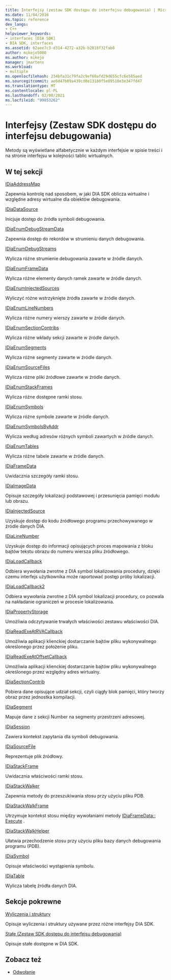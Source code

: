 ```yaml
---
title: Interfejsy (zestaw SDK dostępu do interfejsu debugowania) | Microsoft Docs
ms.date: 11/04/2016
ms.topic: reference
dev_langs:
- C++
helpviewer_keywords:
- interfaces [DIA SDK]
- DIA SDK, interfaces
ms.assetid: 62aee7c3-d314-4272-a32b-b2818f32fab8
author: mikejo5000
ms.author: mikejo
manager: jmartens
ms.workload:
- multiple
ms.openlocfilehash: 234bfa31c79fa2c9ef60afd29d655cfc6e585aed
ms.sourcegitcommit: ae6d47b09a439cd0e13180f5e89510e3e347fd47
ms.translationtype: MT
ms.contentlocale: pl-PL
ms.lasthandoff: 02/08/2021
ms.locfileid: "99853262"
---
```

# <a name="interfaces-debug-interface-access-sdk"></a>Interfejsy (Zestaw SDK dostępu do interfejsu debugowania)
Metody są wyświetlane alfabetycznie w każdym interfejsie w spisie treści i na stronie interfejsu w kolejności tablic wirtualnych.

## <a name="in-this-section"></a>W tej sekcji

[IDiaAddressMap](../../debugger/debug-interface-access/idiaaddressmap.md)

Zapewnia kontrolę nad sposobem, w jaki DIA SDK oblicza wirtualne i względne adresy wirtualne dla obiektów debugowania.

[IDiaDataSource](../../debugger/debug-interface-access/idiadatasource.md)

Inicjuje dostęp do źródła symboli debugowania.

[IDiaEnumDebugStreamData](../../debugger/debug-interface-access/idiaenumdebugstreamdata.md)

Zapewnia dostęp do rekordów w strumieniu danych debugowania.

[IDiaEnumDebugStreams](../../debugger/debug-interface-access/idiaenumdebugstreams.md)

Wylicza różne strumienie debugowania zawarte w źródle danych.

[IDiaEnumFrameData](../../debugger/debug-interface-access/idiaenumframedata.md)

Wylicza różne elementy danych ramek zawarte w źródle danych.

[IDiaEnumInjectedSources](../../debugger/debug-interface-access/idiaenuminjectedsources.md)

Wyliczyć różne wstrzyknięte źródła zawarte w źródle danych.

[IDiaEnumLineNumbers](../../debugger/debug-interface-access/idiaenumlinenumbers.md)

Wylicza różne numery wierszy zawarte w źródle danych.

[IDiaEnumSectionContribs](../../debugger/debug-interface-access/idiaenumsectioncontribs.md)

Wylicza różne wkłady sekcji zawarte w źródle danych.

[IDiaEnumSegments](../../debugger/debug-interface-access/idiaenumsegments.md)

Wylicza różne segmenty zawarte w źródle danych.

[IDiaEnumSourceFiles](../../debugger/debug-interface-access/idiaenumsourcefiles.md)

Wylicza różne pliki źródłowe zawarte w źródle danych.

[IDiaEnumStackFrames](../../debugger/debug-interface-access/idiaenumstackframes.md)

Wylicza różne dostępne ramki stosu.

[IDiaEnumSymbols](../../debugger/debug-interface-access/idiaenumsymbols.md)

Wylicza różne symbole zawarte w źródle danych.

[IDiaEnumSymbolsByAddr](../../debugger/debug-interface-access/idiaenumsymbolsbyaddr.md)

Wylicza według adresów różnych symboli zawartych w źródle danych.

[IDiaEnumTables](../../debugger/debug-interface-access/idiaenumtables.md)

Wylicza różne tabele zawarte w źródle danych.

[IDiaFrameData](../../debugger/debug-interface-access/idiaframedata.md)

Uwidacznia szczegóły ramki stosu.

[IDiaImageData](../../debugger/debug-interface-access/idiaimagedata.md)

Opisuje szczegóły lokalizacji podstawowej i przesunięcia pamięci modułu lub obrazu.

[IDiaInjectedSource](../../debugger/debug-interface-access/idiainjectedsource.md)

Uzyskuje dostęp do kodu źródłowego programu przechowywanego w źródle danych DIA.

[IDiaLineNumber](../../debugger/debug-interface-access/idialinenumber.md)

Uzyskuje dostęp do informacji opisujących proces mapowania z bloku bajtów tekstu obrazu do numeru wiersza pliku źródłowego.

[IDiaLoadCallback](../../debugger/debug-interface-access/idialoadcallback.md)

Odbiera wywołania zwrotne z DIA symbol lokalizowania procedury, dzięki czemu interfejs użytkownika może raportować postęp próby lokalizacji.

[IDiaLoadCallback2](../../debugger/debug-interface-access/idialoadcallback2.md)

Odbiera wywołania zwrotne z DIA symbol lokalizacji procedury, co pozwala na nakładanie ograniczeń w procesie lokalizowania.

[IDiaPropertyStorage](../../debugger/debug-interface-access/idiapropertystorage.md)

Umożliwia odczytywanie trwałych właściwości zestawu właściwości DIA.

[IDiaReadExeAtRVACallback](../../debugger/debug-interface-access/idiareadexeatrvacallback.md)

Umożliwia aplikacji klienckiej dostarczanie bajtów pliku wykonywalnego określonego przez położenie pliku.

[IDiaReadExeAtOffsetCallback](../../debugger/debug-interface-access/idiareadexeatoffsetcallback.md)

Umożliwia aplikacji klienckiej dostarczanie bajtów pliku wykonywalnego określonego przez względny adres wirtualny.

[IDiaSectionContrib](../../debugger/debug-interface-access/idiasectioncontrib.md)

Pobiera dane opisujące udział sekcji, czyli ciągły blok pamięci, który tworzy obraz przez jednostka kompilacji.

[IDiaSegment](../../debugger/debug-interface-access/idiasegment.md)

Mapuje dane z sekcji Number na segmenty przestrzeni adresowej.

[IDiaSession](../../debugger/debug-interface-access/idiasession.md)

Zawiera kontekst zapytania dla symboli debugowania.

[IDiaSourceFile](../../debugger/debug-interface-access/idiasourcefile.md)

Reprezentuje plik źródłowy.

[IDiaStackFrame](../../debugger/debug-interface-access/idiastackframe.md)

Uwidacznia właściwości ramki stosu.

[IDiaStackWalker](../../debugger/debug-interface-access/idiastackwalker.md)

Zapewnia metody do przeszukiwania stosu przy użyciu pliku PDB.

[IDiaStackWalkFrame](../../debugger/debug-interface-access/idiastackwalkframe.md)

Utrzymuje kontekst stosu między wywołaniami metody [IDiaFrameData:: Execute](../../debugger/debug-interface-access/idiaframedata-execute.md) .

[IDiaStackWalkHelper](../../debugger/debug-interface-access/idiastackwalkhelper.md)

Ułatwia przechodzenie stosu przy użyciu pliku bazy danych debugowania programu (PDB).

[IDiaSymbol](../../debugger/debug-interface-access/idiasymbol.md)

Opisuje właściwości wystąpienia symbolu.

[IDiaTable](../../debugger/debug-interface-access/idiatable.md)

Wylicza tabelę źródła danych DIA.

## <a name="related-sections"></a>Sekcje pokrewne
[Wyliczenia i struktury](../../debugger/debug-interface-access/enumerations-and-structures.md)

Opisuje wyliczenia i struktury używane przez różne interfejsy DIA SDK.

[Stałe (Zestaw SDK dostępu do interfejsu debugowania)](../../debugger/debug-interface-access/constants-debug-interface-access-sdk.md)

Opisuje stałe dostępne w DIA SDK.

## <a name="see-also"></a>Zobacz też

- [Odwołanie](../../debugger/debug-interface-access/debug-interface-access-sdk-reference.md)
